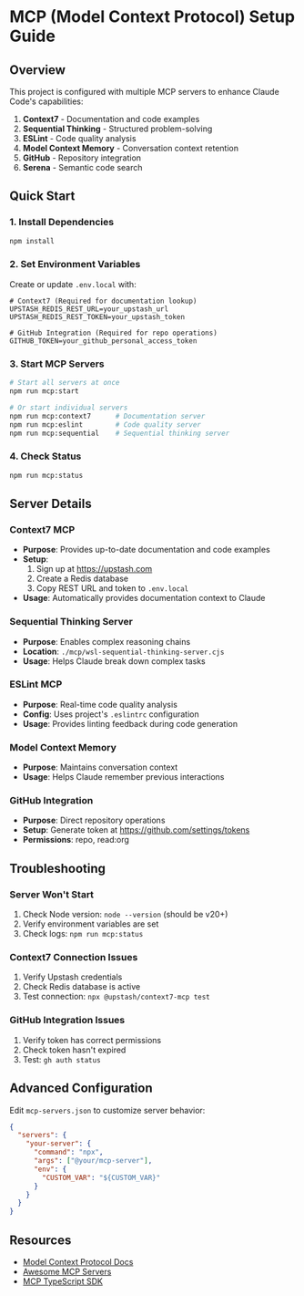 # MCP (Model Context Protocol) Setup Guide

## Overview
This project is configured with multiple MCP servers to enhance Claude Code's capabilities:

1. **Context7** - Documentation and code examples
2. **Sequential Thinking** - Structured problem-solving
3. **ESLint** - Code quality analysis
4. **Model Context Memory** - Conversation context retention
5. **GitHub** - Repository integration
6. **Serena** - Semantic code search

## Quick Start

### 1. Install Dependencies
```bash
npm install
```

### 2. Set Environment Variables
Create or update `.env.local` with:
```env
# Context7 (Required for documentation lookup)
UPSTASH_REDIS_REST_URL=your_upstash_url
UPSTASH_REDIS_REST_TOKEN=your_upstash_token

# GitHub Integration (Required for repo operations)
GITHUB_TOKEN=your_github_personal_access_token
```

### 3. Start MCP Servers
```bash
# Start all servers at once
npm run mcp:start

# Or start individual servers
npm run mcp:context7      # Documentation server
npm run mcp:eslint        # Code quality server  
npm run mcp:sequential    # Sequential thinking server
```

### 4. Check Status
```bash
npm run mcp:status
```

## Server Details

### Context7 MCP
- **Purpose**: Provides up-to-date documentation and code examples
- **Setup**: 
  1. Sign up at https://upstash.com
  2. Create a Redis database
  3. Copy REST URL and token to `.env.local`
- **Usage**: Automatically provides documentation context to Claude

### Sequential Thinking Server
- **Purpose**: Enables complex reasoning chains
- **Location**: `./mcp/wsl-sequential-thinking-server.cjs`
- **Usage**: Helps Claude break down complex tasks

### ESLint MCP
- **Purpose**: Real-time code quality analysis
- **Config**: Uses project's `.eslintrc` configuration
- **Usage**: Provides linting feedback during code generation

### Model Context Memory
- **Purpose**: Maintains conversation context
- **Usage**: Helps Claude remember previous interactions

### GitHub Integration
- **Purpose**: Direct repository operations
- **Setup**: Generate token at https://github.com/settings/tokens
- **Permissions**: repo, read:org

## Troubleshooting

### Server Won't Start
1. Check Node version: `node --version` (should be v20+)
2. Verify environment variables are set
3. Check logs: `npm run mcp:status`

### Context7 Connection Issues
1. Verify Upstash credentials
2. Check Redis database is active
3. Test connection: `npx @upstash/context7-mcp test`

### GitHub Integration Issues
1. Verify token has correct permissions
2. Check token hasn't expired
3. Test: `gh auth status`

## Advanced Configuration

Edit `mcp-servers.json` to customize server behavior:
```json
{
  "servers": {
    "your-server": {
      "command": "npx",
      "args": ["@your/mcp-server"],
      "env": {
        "CUSTOM_VAR": "${CUSTOM_VAR}"
      }
    }
  }
}
```

## Resources
- [Model Context Protocol Docs](https://github.com/modelcontextprotocol)
- [Awesome MCP Servers](https://github.com/punkpeye/awesome-mcp-servers)
- [MCP TypeScript SDK](https://github.com/modelcontextprotocol/typescript-sdk)